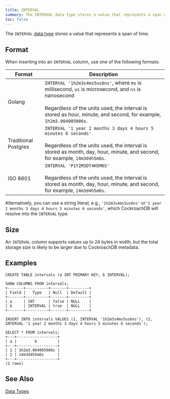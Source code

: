 ```yaml
---
title: INTERVAL
summary: The INTERVAL data type stores a value that represents a span of time.
toc: false
---
```


The `INTERVAL` [data type](data-types.html) stores a value that represents a span of time. 

<div id="toc"></div>

## Format

When inserting into an `INTERVAL` column, use one of the following formats:

Format | Description
-------|--------
Golang | `INTERVAL '1h2m3s4ms5us6ns'`, where `ms` is millisecond, `us` is microsecond, and `ns` is nanosecond<br><br>Regardless of the units used, the interval is stored as hour, minute, and second, for example, `1h2m3.004005006s`.
Traditional Postgres | `INTERVAL '1 year 2 months 3 days 4 hours 5 minutes 6 seconds'`<br><br>Regardless of the units used, the interval is stored as month, day, hour, minute, and second, for example, `14m3d4h5m6s`. 
ISO 8601 | `INTERVAL 'P1Y2M3DT4H5M6S'`<br><br>Regardless of the units used, the interval is stored as month, day, hour, minute, and second, for example, `14m3d4h5m6s`.

Alternatively, you can use a string literal, e.g., `'1h2m3s4ms5us6ns'` or`'1 year 2 months 3 days 4 hours 5 minutes 6 seconds'`, which CockroachDB will resolve into the `INTERVAL` type.

## Size

An `INTERVAL` column supports values up to 24 bytes in width, but the total storage size is likely to be larger due to CockroachDB metadata. 

## Examples

~~~
CREATE TABLE intervals (a INT PRIMARY KEY, b INTERVAL);

SHOW COLUMNS FROM intervals;
+-------+----------+-------+---------+
| Field |   Type   | Null  | Default |
+-------+----------+-------+---------+
| a     | INT      | false | NULL    |
| b     | INTERVAL | true  | NULL    |
+-------+----------+-------+---------+

INSERT INTO intervals VALUES (1, INTERVAL '1h2m3s4ms5us6ns'), (2, INTERVAL '1 year 2 months 3 days 4 hours 5 minutes 6 seconds');

SELECT * FROM intervals;
+---+------------------+
| a |        b         |
+---+------------------+
| 1 | 1h2m3.004005006s |
| 2 | 14m3d4h5m6s      |
+---+------------------+
(2 rows)
~~~

## See Also

[Data Types](data-types.html)